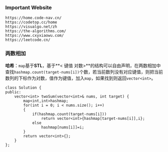 ### Important Website

```
https://home.code-nav.cn/
https://codetop.cc/home
https://visualgo.net/zh
https://the-algorithms.com/
https://www.cxyxiaowu.com/
https://leetcode.cn/
```

### 两数相加

**哈希**：`map`基于**STL**，基于**< 键值 对数>**的结构可以自由声明，在两数相加中查找`hashmap.count(target-nums[i])`个数，若当前数列没有对应键值，则把当前数列的下标作为对数，值作为键值，加入`map`，如果找到则返回`vector<int>`。

```
class Solution {
public:
    vector<int> twoSum(vector<int>& nums, int target) {
        map<int,int>hashmap;
        for(int i = 0; i < nums.size(); i++)
        {
            if(hashmap.count(target-nums[i]))
                return vector<int>{hashmap[target-nums[i]],i};
            else
                hashmap[nums[i]]=i;
        }
        return vector<int>{};    
    }
};
```

